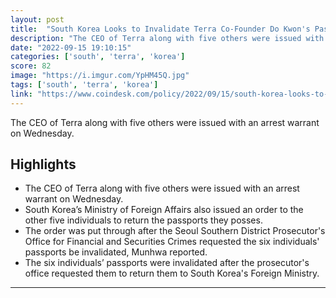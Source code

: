 ```yaml
---
layout: post
title:  "South Korea Looks to Invalidate Terra Co-Founder Do Kwon's Passport"
description: "The CEO of Terra along with five others were issued with an arrest warrant on Wednesday."
date: "2022-09-15 19:10:15"
categories: ['south', 'terra', 'korea']
score: 82
image: "https://i.imgur.com/YpHM45Q.jpg"
tags: ['south', 'terra', 'korea']
link: "https://www.coindesk.com/policy/2022/09/15/south-korea-looks-to-invalidate-terra-co-founder-do-kwons-passport-report/"
---
```


The CEO of Terra along with five others were issued with an arrest warrant on Wednesday.

## Highlights

- The CEO of Terra along with five others were issued with an arrest warrant on Wednesday.
- South Korea’s Ministry of Foreign Affairs also issued an order to the other five individuals to return the passports they posses.
- The order was put through after the Seoul Southern District Prosecutor's Office for Financial and Securities Crimes requested the six individuals' passports be invalidated, Munhwa reported.
- The six individuals’ passports were invalidated after the prosecutor's office requested them to return them to South Korea's Foreign Ministry.

---
